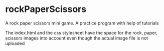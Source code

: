 # rockPaperScissors
A rock paper scissors mini game. A practice program with help of tutorials

The index.html and the css stylesheet have the space for the rock, paper, scissors images into account even though the actual image file is not uploaded
